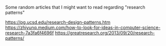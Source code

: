 Some random articles that I might want to read regarding "research patterns"

https://pg.ucsd.edu/research-design-patterns.htm
https://zhiyunq.medium.com/how-to-look-for-ideas-in-computer-science-research-7a3fa6f4696f
https://greatresearch.org/2013/09/20/research-patterns/